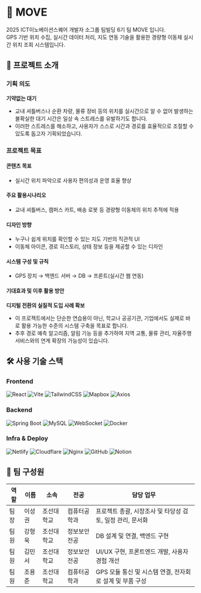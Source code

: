 # 🚌 MOVE
2025 ICT이노베이션스퀘어 개발자 소그룹 팀빌딩 6기 팀 MOVE 입니다.</br>
GPS 기반 위치 수집, 실시간 데이터 처리, 지도 연동 기술을 활용한 경량형 이동체 실시간 위치 조회 시스템입니다. 



## 📍 프로젝트 소개
### 기획 의도
**기약없는 대기** </br>
- 교내 셔틀버스나 순환 차량, 물류 장비 등의 위치를 실시간으로 알 수 없어 발생하는 불확실한 대기 시간은 일상 속 스트레스를 유발하기도 합니다. </br> 
- 이러한 스트레스를 해소하고, 사용자가 스스로 시간과 경로를 효율적으로 조절할 수 있도록 돕고자 기획되었습니다. 

### 프로젝트 목표
#### 콘텐츠 목표
- 실시간 위치 파악으로 사용자 편의성과 운영 효율 향상
#### 주요 활용시나리오
- 교내 셔틀버스, 캠퍼스 카트, 배송 로봇 등 경량형 이동체의 위치 추적에 적용
#### 디자인 방향
- 누구나 쉽게 위치를 확인할 수 있는 지도 기반의 직관적 UI
- 이동체 아이콘, 경로 히스토리, 상태 정보 등을 제공할 수 있는 디자인
#### 시스템 구성 및 규칙
- GPS 장치 → 백엔드 서버 → DB → 프론트(실시간 웹 연동)
#### 기대효과 및 이후 활용 방안
**디지털 전환의 실질적 도입 사례 확보**
- 이 프로젝트에서는 단순한 연습용이 아닌, 학교나 공공기관, 기업에서도 실제로 바로 활용 가능한 수준의 시스템 구축을 목표로 합니다.
- 추후 경로 예측 알고리즘, 알림 기능 등을 추가하여 지역 교통, 물류 관리, 자율주행 서비스와의 연계 확장의 가능성이 있습니다.



## 🛠️ 사용 기술 스택

### Frontend

![React](https://img.shields.io/badge/React-61DAFB?style=for-the-badge&logo=react&logoColor=black)
![Vite](https://img.shields.io/badge/Vite-646CFF?style=for-the-badge&logo=vite&logoColor=white)
![TailwindCSS](https://img.shields.io/badge/TailwindCSS-06B6D4?style=for-the-badge&logo=tailwindcss&logoColor=white)
![Mapbox](https://img.shields.io/badge/Mapbox-4264FB?style=for-the-badge&logo=mapbox&logoColor=white)
![Axios](https://img.shields.io/badge/Axios-5A29E4?style=for-the-badge&logo=axios&logoColor=white)

### Backend

![Spring Boot](https://img.shields.io/badge/SpringBoot-6DB33F?style=for-the-badge&logo=springboot&logoColor=white)
![MySQL](https://img.shields.io/badge/MySQL-005C84?style=for-the-badge&logo=mysql&logoColor=white)
![WebSocket](https://img.shields.io/badge/WebSocket-000000?style=for-the-badge&logo=websocket&logoColor=white)
![Docker](https://img.shields.io/badge/Docker-2496ED?style=for-the-badge&logo=docker&logoColor=white)

### Infra & Deploy

![Netlify](https://img.shields.io/badge/Netlify-00C7B7?style=for-the-badge&logo=netlify&logoColor=white)
![Cloudflare](https://img.shields.io/badge/Cloudflare-F38020?style=for-the-badge&logo=cloudflare&logoColor=white)
![Nginx](https://img.shields.io/badge/Nginx-009639?style=for-the-badge&logo=nginx&logoColor=white)
![GitHub](https://img.shields.io/badge/GitHub-181717?style=for-the-badge&logo=github&logoColor=white)
![Notion](https://img.shields.io/badge/Notion-000000?style=for-the-badge&logo=notion&logoColor=white)



## 👥 팀 구성원

| 역할 | 이름 | 소속 | 전공 | 담당 업무 |
|------|------|------|------|------------|
| 팀장 | 이성권 | 조선대학교 | 컴퓨터공학과 | 프로젝트 총괄, 시장조사 및 타당성 검토, 일정 관리, 문서화 |
| 팀원 | 강형욱 | 조선대학교 | 정보보안전공 | DB 설계 및 연결, 백엔드 구현 |
| 팀원 | 김민서 | 조선대학교 | 정보보안전공 | UI/UX 구현, 프론트엔드 개발, 사용자 경험 개선 |
| 팀원 | 조용준 | 조선대학교 | 컴퓨터공학과 | GPS 모듈 통신 및 시스템 연결, 전자회로 설계 및 부품 구성 |